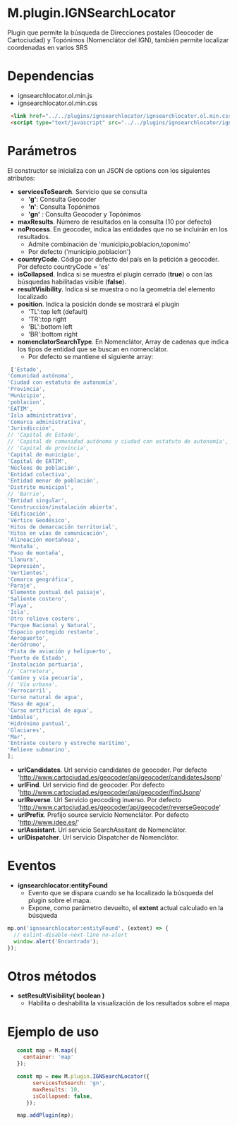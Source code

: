 # M.plugin.IGNSearchLocator


Plugin que permite la búsqueda de Direcciones postales (Geocoder de Cartociudad) y Topónimos (Nomenclátor del IGN), también permite localizar coordenadas en varios SRS

# Dependencias

- ignsearchlocator.ol.min.js
- ignsearchlocator.ol.min.css

```html
 <link href="../../plugins/ignsearchlocator/ignsearchlocator.ol.min.css" rel="stylesheet" />
 <script type="text/javascript" src="../../plugins/ignsearchlocator/ignsearchlocator.ol.min.js"></script>
```

# Parámetros

El constructor se inicializa con un JSON de options con los siguientes atributos:

- **servicesToSearch**. Servicio que se consulta
  - **'g'**: Consulta Geocoder
  - **'n'**: Consulta Topónimos
  - **'gn'** : Consulta Geocoder y Topónimos
- **maxResults**. Número de resultados en la consulta (10 por defecto)
- **noProcess**. En geocoder, indica las entidades que no se incluirán en los resultados.
  - Admite combinación de 'municipio,poblacion,toponimo'
  - Por defecto ('municipio,poblacion')
- **countryCode**. Código por defecto del país en la petición a geocoder. Por defecto countryCode = 'es'
- **isCollapsed**. Indica si se muestra el plugin cerrado (**true**) o con las búsquedas habilitadas visible (**false**).
- **resultVisibility**. Indica si se muestra o no la geometría del elemento localizado
- **position**. Indica la posición donde se mostrará el plugin
  - 'TL':top left (default)
  - 'TR':top right
  - 'BL':bottom left
  - 'BR':bottom right
- **nomenclatorSearchType**. En Nomenclátor, Array de cadenas que indica los tipos de entidad que se buscan en nomenclátor.
  - Por defecto se mantiene el siguiente array:

```javascript
 ['Estado',
'Comunidad autónoma',
'Ciudad con estatuto de autonomía',
'Provincia',
'Municipio',
'poblacion',
'EATIM',
'Isla administrativa',
'Comarca administrativa',
'Jurisdicción',
// 'Capital de Estado',
// 'Capital de comunidad autónoma y ciudad con estatuto de autonomía',
// 'Capital de provincia',
'Capital de municipio',
'Capital de EATIM',
'Núcleos de población',
'Entidad colectiva',
'Entidad menor de población',
'Distrito municipal',
// 'Barrio',
'Entidad singular',
'Construcción/instalación abierta',
'Edificación',
'Vértice Geodésico',
'Hitos de demarcación territorial',
'Hitos en vías de comunicación',
'Alineación montañosa',
'Montaña',
'Paso de montaña',
'Llanura',
'Depresión',
'Vertientes',
'Comarca geográfica',
'Paraje',
'Elemento puntual del paisaje',
'Saliente costero',
'Playa',
'Isla',
'Otro relieve costero',
'Parque Nacional y Natural',
'Espacio protegido restante',
'Aeropuerto',
'Aeródromo',
'Pista de aviación y helipuerto',
'Puerto de Estado',
'Instalación portuaria',
// 'Carretera',
'Camino y vía pecuaria',
// 'Vía urbana',
'Ferrocarril',
'Curso natural de agua',
'Masa de agua',
'Curso artificial de agua',
'Embalse',
'Hidrónimo puntual',
'Glaciares',
'Mar',
'Entrante costero y estrecho marítimo',
'Relieve submarino',
];
```
- **urlCandidates**. Url servicio candidates de geocoder. Por defecto 'http://www.cartociudad.es/geocoder/api/geocoder/candidatesJsonp'
- **urlFind**. Url servicio find de geocoder. Por defecto 'http://www.cartociudad.es/geocoder/api/geocoder/findJsonp'
- **urlReverse**. Url Servicio geocoding inverso. Por defecto 'http://www.cartociudad.es/geocoder/api/geocoder/reverseGeocode'
- **urlPrefix**. Prefijo source servicio Nomenclátor. Por defecto 'http://www.idee.es/'
- **urlAssistant**. Url servicio SearchAssitant de Nomenclátor.
- **urlDispatcher**. Url servicio Dispatcher de Nomenclátor.

# Eventos

- **ignsearchlocator:entityFound**
  - Evento que se dispara cuando se ha localizado la búsqueda del plugin sobre el mapa.
  - Expone, como parámetro devuelto, el **extent** actual calculado en la búsqueda

```javascript
mp.on('ignsearchlocator:entityFound', (extent) => {
  // eslint-disable-next-line no-alert
  window.alert('Encontrado');
});
```

# Otros métodos

- **setResultVisibility( boolean )**
  - Habilita o deshabilita la visualización de los resultados sobre el mapa


# Ejemplo de uso

```javascript
   const map = M.map({
     container: 'map'
   });

   const mp = new M.plugin.IGNSearchLocator({
        servicesToSearch: 'gn',
        maxResults: 10,
        isCollapsed: false,
      });

   map.addPlugin(mp);
```
